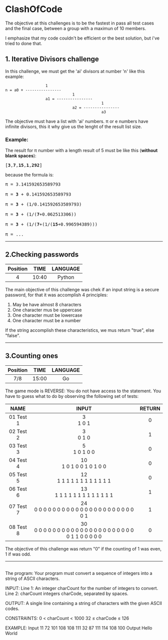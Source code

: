# ClashOfCode

The objective at this challenges is to be the fastest in pass all test cases and the final case, between a group with a maximun of 10 members.

I emphasize that my code couldn't be efficient or the best solution, but i've tried to done that.


## 1. Iterative Divisors challenge
In this challenge, we must get the 'ai' divisors at number 'n' like this example:


```
                  1
n = a0 + ----------------
                              1
                  a1 = ----------------
                                           1   
                              a2 = ----------------
                                           a3
```

The objective must have a list with 'ai' numbers.
π or e numbers have infinite divisors, this it why give us the lenght of the result list size.

### Example:

The result for π number with a length result of 5 must be like this (**without blank spaces**):
<pre>
[<b>3</b>,<b>7</b>,<b>15</b>,<b>1</b>,<b>292</b>]
</pre>

because the formula is:

<pre>
π = 3.141592653589793<br>
π = <b>3</b> + 0.141592653589793<br>
π = <b>3</b> + (1/0.141592653589793)<br>
π = <b>3</b> + (1/(<b>7</b>+0.062513306))<br>
π = <b>3</b> + (1/(<b>7</b>+(1/(<b>15</b>+0.996594389)))<br>
π = ...
</pre>
______________________________________________
## 2.Checking passwords
| Position | TIME  |  LANGUAGE  |
| :------: | :---: | :--------: |  
|    4     | 10:40 |   Python   |

The main objective of this challenge was chek if an input string is a secure password, for that it was accomplish 4 principles:

1. May be have almost 8 characters
2. One character mus be uppercase
3. One character must be lowercase
4. One character must be a number

If the string accomplish these characteristics, we mus return "true", else "false".


______________________________________________
## 3.Counting ones

| Position |  TIME |  LANGUAGE  | 
| :------: | :---: |  :-------: | 
|   7/8    | 15:00 |     Go     |

The game mode is REVERSE: You do not have access to the statement. You have to guess what to do by observing the following set of tests:

|    NAME    |                            INPUT                                | RETURN |
|  :------:  | :------------------------------------------------------------:  | :----: |
|01 Test 1   |                         3 <br>1 0 1                             |    0   |
|02 Test 2   |                         3 <br>0 1 0                             |    1   |
|03 Test 3   |                        5<br>1 0 1 0 0                           |    0   |
|04 Test 4   |                  10<br>1 0 1 0 0 1 0 1 0 0                      |    0   |
|05 Test 5   |                12<br>1 1 1 1 1 1 1 1 1 1 1 1                    |    0   |
|06 Test 6   |               13<br>1 1 1 1 1 1 1 1 1 1 1 1 1                   |    1   |
|07 Test 7   |     24<br>0 0 0 0 0 0 0 0 0 0 0 0 0 0 0 0 0 0 0 0 0 0 0 1       |    1   |
|08 Test 8   |30<br>0 0 0 0 0 0 0 0 0 0 0 0 0 0 0 0 0 0 0 0 0 0 0 1 1 0 0 0 0 0|    0   |

The objective of this challenge was return "0" if the counting of 1 was even, 1 if was odd.
______________________________________________
## 

The program:
Your program must convert a sequence of integers into a string of ASCII characters.

INPUT:
Line 1: An integer charCount for the number of integers to convert.
Line 2: charCount integers charCode, separated by spaces.

OUTPUT:
A single line containing a string of characters with the given ASCII codes.

CONSTRAINTS:
0 < charCount < 1000 
32 ≤ charCode ≤ 126

EXAMPLE:
Input
11 
72 101 108 108 111 32 87 111 114 108 100
Output
Hello World
 
 
